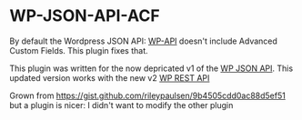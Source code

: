 WP-JSON-API-ACF
===============

By default the Wordpress JSON API: [WP-API](http://wp-api.org/) doesn't include Advanced Custom Fields.
This plugin fixes that.

This plugin was written for the now depricated v1 of the [WP JSON API](http://wp-api.org/).  This updated version works with the new v2 [WP REST API](http://v2.wp-api.org/)

Grown from https://gist.github.com/rileypaulsen/9b4505cdd0ac88d5ef51
but a plugin is nicer: I didn't want to modify the other plugin

